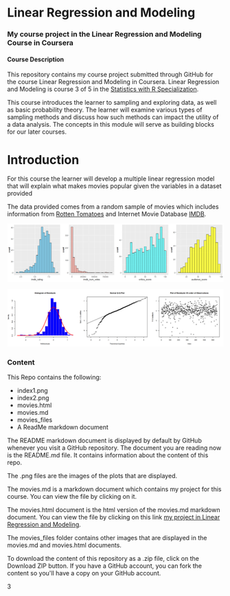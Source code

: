 
# Linear Regression and Modeling
### My course project in the Linear Regression and Modeling Course in Coursera

#### Course Description

This repository contains my course project submitted through GitHub for the course Linear Regression and Modeling in Coursera. Linear Regression and Modeling is course 3 of 5 in the [Statistics with R Specialization]("https://www.coursera.org/specializations/statistics"). 



This course introduces the learner to sampling and exploring data, as well as basic probability theory. The learner will examine various types of sampling methods and discuss how such methods can impact the utility of a data analysis. The concepts in this module will serve as building blocks for our later courses.

# Introduction

For this course the learner will develop a multiple linear regression model that will explain what makes movies popular given the variables in a dataset provided

The data provided comes from a random sample of movies which includes information from [Rotten Tomatoes]("http://www.rottentomatoes.com/") and  Internet Movie Database [IMDB]("http://www.imdb.com/").


![Movie Ratings](index1.png)

![Residuals](index2.png)

### Content 

This Repo contains the following:

- index1.png 
- index2.png
- movies.html 
- movies.md 
- movies_files
- A ReadMe markdown document


The README markdown document is displayed by default by GitHub whenever you visit a GitHub repository. The document you are reading now is the README.md file. It contains information about the content of this repo.

The .png files are the images of the plots that are displayed.

The movies.md is a markdown document which contains my project for this course. You can view the file by clicking on it.

The movies.html document is the html version of the movies.md markdown document. You can view the file by clicking on this link [my project in Linear Regression and Modeling](https://htmlpreview.github.io/?https://github.com/DocOfi/Statistics-with-R/Course5/movies.html).

The movies_files folder contains other images that are displayed in the movies.md and movies.html documents.

To download the content of this repository as a .zip file, click on the Download ZIP button. If you have a GitHub account, you can fork the content so you'll have a copy on your GitHub account.  


3